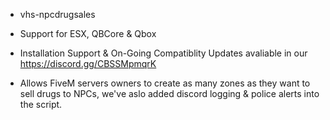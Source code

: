- vhs-npcdrugsales 

- Support for ESX, QBCore & Qbox

- Installation Support & On-Going Compatiblity Updates avaliable in our https://discord.gg/CBSSMpmqrK 

- Allows FiveM servers owners to create as many zones as they want to sell drugs to NPCs, we've aslo added discord logging & police alerts into the script. 
